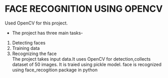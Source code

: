 # **FACE RECOGNITION USING OPENCV**
Used OpenCV for this project.
* The project has three main tasks-
1. Detecting faces
2. Training data
3. Recognizing the face\
  The project takes input data.It uses OpenCV for detection,collects dataset of 50 images. It is traied using pickle model. 
 face is recognized using face_recogition package in python
 
